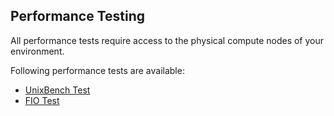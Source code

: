 ## Performance Testing

All performance tests require access to the physical compute nodes of your environment.

Following performance tests are available:

* [UnixBench Test](2_Unixbench2_test/2_Unixbench2_test.md)
* [FIO Test](1_FIO_testing/1_FIO_testing.md)